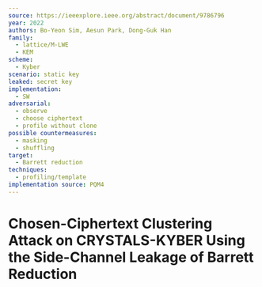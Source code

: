 ```yaml
---
source: https://ieeexplore.ieee.org/abstract/document/9786796
year: 2022
authors: Bo-Yeon Sim, Aesun Park, Dong-Guk Han
family:
  - lattice/M-LWE
  - KEM
scheme:
  - Kyber
scenario: static key
leaked: secret key
implementation:
  - SW
adversarial:
  - observe
  - choose ciphertext
  - profile without clone
possible countermeasures:
  - masking
  - shuffling
target:
  - Barrett reduction
techniques:
  - profiling/template
implementation source: PQM4
---
```

# Chosen-Ciphertext Clustering Attack on CRYSTALS-KYBER Using the Side-Channel Leakage of Barrett Reduction

